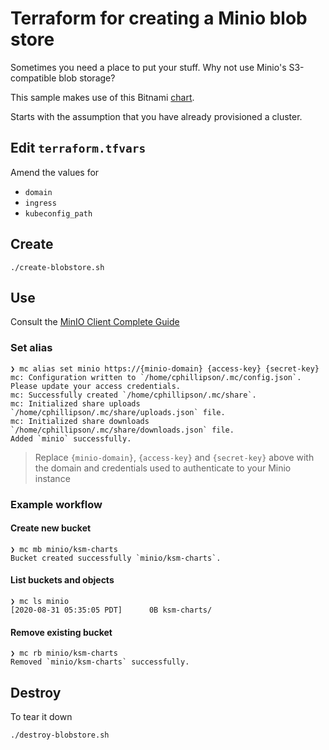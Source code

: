 # Terraform for creating a Minio blob store

Sometimes you need a place to put your stuff.  Why not use Minio's S3-compatible blob storage?

This sample makes use of this Bitnami [chart](https://hub.helm.sh/charts/bitnami/minio).

Starts with the assumption that you have already provisioned a cluster.

## Edit `terraform.tfvars`

Amend the values for

* `domain`
* `ingress`
* `kubeconfig_path`

## Create

```
./create-blobstore.sh
```

## Use

Consult the [MinIO Client Complete Guide](https://docs.min.io/docs/minio-client-complete-guide.html)

### Set alias

```
❯ mc alias set minio https://{minio-domain} {access-key} {secret-key}
mc: Configuration written to `/home/cphillipson/.mc/config.json`. Please update your access credentials.
mc: Successfully created `/home/cphillipson/.mc/share`.
mc: Initialized share uploads `/home/cphillipson/.mc/share/uploads.json` file.
mc: Initialized share downloads `/home/cphillipson/.mc/share/downloads.json` file.
Added `minio` successfully.
```
> Replace `{minio-domain}`, `{access-key}` and `{secret-key}` above with the domain and credentials used to authenticate to your Minio instance

### Example workflow

#### Create new bucket

```
❯ mc mb minio/ksm-charts
Bucket created successfully `minio/ksm-charts`.
```

#### List buckets and objects

```
❯ mc ls minio
[2020-08-31 05:35:05 PDT]      0B ksm-charts/
```

#### Remove existing bucket

```
❯ mc rb minio/ksm-charts
Removed `minio/ksm-charts` successfully.
```

## Destroy

To tear it down

```
./destroy-blobstore.sh
```
